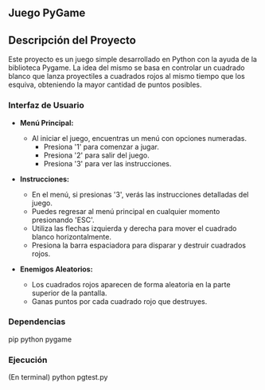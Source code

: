 ## Juego PyGame

## Descripción del Proyecto

Este proyecto es un juego simple desarrollado en Python con la ayuda de la biblioteca Pygame. La idea del mismo se basa en controlar un cuadrado blanco que lanza proyectiles a cuadrados rojos al mismo tiempo que los esquiva, obteniendo la mayor cantidad de puntos posibles.


### Interfaz de Usuario

- **Menú Principal:**
  - Al iniciar el juego, encuentras un menú con opciones numeradas.
    - Presiona '1' para comenzar a jugar.
    - Presiona '2' para salir del juego.
    - Presiona '3' para ver las instrucciones.

- **Instrucciones:**
  - En el menú, si presionas '3', verás las instrucciones detalladas del juego.
  - Puedes regresar al menú principal en cualquier momento presionando 'ESC'.
  - Utiliza las flechas izquierda y derecha para mover el cuadrado blanco horizontalmente.
  - Presiona la barra espaciadora para disparar y destruir cuadrados rojos.

- **Enemigos Aleatorios:**
  - Los cuadrados rojos aparecen de forma aleatoria en la parte superior de la pantalla.
  - Ganas puntos por cada cuadrado rojo que destruyes.



### Dependencias
pip
python
pygame 

### Ejecución 
(En terminal)
python pgtest.py 
